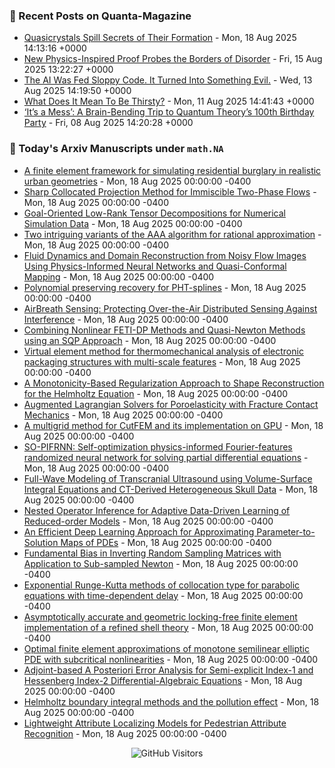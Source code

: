 ### 📝 Recent Posts on Quanta-Magazine
<!-- quanta starts -->
* <a href="https://www.quantamagazine.org/quasicrystals-spill-secrets-of-their-formation-20250818/">Quasicrystals Spill Secrets of Their Formation</a> - Mon, 18 Aug 2025 14:13:16 +0000
* <a href="https://www.quantamagazine.org/new-physics-inspired-proof-probes-the-borders-of-disorder-20250815/">New Physics-Inspired Proof Probes the Borders of Disorder</a> - Fri, 15 Aug 2025 13:22:27 +0000
* <a href="https://www.quantamagazine.org/the-ai-was-fed-sloppy-code-it-turned-into-something-evil-20250813/">The AI Was Fed Sloppy Code. It Turned Into Something Evil.</a> - Wed, 13 Aug 2025 14:19:50 +0000
* <a href="https://www.quantamagazine.org/what-does-it-mean-to-be-thirsty-20250811/">What Does It Mean To Be Thirsty?</a> - Mon, 11 Aug 2025 14:41:43 +0000
* <a href="https://www.quantamagazine.org/its-a-mess-a-brain-bending-trip-to-quantum-theorys-100th-birthday-party-20250808/">‘It’s a Mess’: A Brain-Bending Trip to Quantum Theory’s 100th Birthday Party</a> - Fri, 08 Aug 2025 14:20:28 +0000
<!-- quanta ends -->


### 📝 Today's Arxiv Manuscripts under ``math.NA``
<!-- arxiv-math-na starts -->
* <a href="https://arxiv.org/abs/2508.11055">A finite element framework for simulating residential burglary in realistic urban geometries</a> - Mon, 18 Aug 2025 00:00:00 -0400
* <a href="https://arxiv.org/abs/2508.11107">Sharp Collocated Projection Method for Immiscible Two-Phase Flows</a> - Mon, 18 Aug 2025 00:00:00 -0400
* <a href="https://arxiv.org/abs/2508.11139">Goal-Oriented Low-Rank Tensor Decompositions for Numerical Simulation Data</a> - Mon, 18 Aug 2025 00:00:00 -0400
* <a href="https://arxiv.org/abs/2508.11169">Two intriguing variants of the AAA algorithm for rational approximation</a> - Mon, 18 Aug 2025 00:00:00 -0400
* <a href="https://arxiv.org/abs/2508.11216">Fluid Dynamics and Domain Reconstruction from Noisy Flow Images Using Physics-Informed Neural Networks and Quasi-Conformal Mapping</a> - Mon, 18 Aug 2025 00:00:00 -0400
* <a href="https://arxiv.org/abs/2508.11233">Polynomial preserving recovery for PHT-splines</a> - Mon, 18 Aug 2025 00:00:00 -0400
* <a href="https://arxiv.org/abs/2508.11267">AirBreath Sensing: Protecting Over-the-Air Distributed Sensing Against Interference</a> - Mon, 18 Aug 2025 00:00:00 -0400
* <a href="https://arxiv.org/abs/2508.11309">Combining Nonlinear FETI-DP Methods and Quasi-Newton Methods using an SQP Approach</a> - Mon, 18 Aug 2025 00:00:00 -0400
* <a href="https://arxiv.org/abs/2508.11410">Virtual element method for thermomechanical analysis of electronic packaging structures with multi-scale features</a> - Mon, 18 Aug 2025 00:00:00 -0400
* <a href="https://arxiv.org/abs/2508.11439">A Monotonicity-Based Regularization Approach to Shape Reconstruction for the Helmholtz Equation</a> - Mon, 18 Aug 2025 00:00:00 -0400
* <a href="https://arxiv.org/abs/2508.11508">Augmented Lagrangian Solvers for Poroelasticity with Fracture Contact Mechanics</a> - Mon, 18 Aug 2025 00:00:00 -0400
* <a href="https://arxiv.org/abs/2508.11608">A multigrid method for CutFEM and its implementation on GPU</a> - Mon, 18 Aug 2025 00:00:00 -0400
* <a href="https://arxiv.org/abs/2508.10921">SO-PIFRNN: Self-optimization physics-informed Fourier-features randomized neural network for solving partial differential equations</a> - Mon, 18 Aug 2025 00:00:00 -0400
* <a href="https://arxiv.org/abs/2508.11100">Full-Wave Modeling of Transcranial Ultrasound using Volume-Surface Integral Equations and CT-Derived Heterogeneous Skull Data</a> - Mon, 18 Aug 2025 00:00:00 -0400
* <a href="https://arxiv.org/abs/2508.11542">Nested Operator Inference for Adaptive Data-Driven Learning of Reduced-order Models</a> - Mon, 18 Aug 2025 00:00:00 -0400
* <a href="https://arxiv.org/abs/2404.06834">An Efficient Deep Learning Approach for Approximating Parameter-to-Solution Maps of PDEs</a> - Mon, 18 Aug 2025 00:00:00 -0400
* <a href="https://arxiv.org/abs/2502.13583">Fundamental Bias in Inverting Random Sampling Matrices with Application to Sub-sampled Newton</a> - Mon, 18 Aug 2025 00:00:00 -0400
* <a href="https://arxiv.org/abs/2503.04674">Exponential Runge-Kutta methods of collocation type for parabolic equations with time-dependent delay</a> - Mon, 18 Aug 2025 00:00:00 -0400
* <a href="https://arxiv.org/abs/2503.23369">Asymptotically accurate and geometric locking-free finite element implementation of a refined shell theory</a> - Mon, 18 Aug 2025 00:00:00 -0400
* <a href="https://arxiv.org/abs/2504.11292">Optimal finite element approximations of monotone semilinear elliptic PDE with subcritical nonlinearities</a> - Mon, 18 Aug 2025 00:00:00 -0400
* <a href="https://arxiv.org/abs/2507.03712">Adjoint-based A Posteriori Error Analysis for Semi-explicit Index-1 and Hessenberg Index-2 Differential-Algebraic Equations</a> - Mon, 18 Aug 2025 00:00:00 -0400
* <a href="https://arxiv.org/abs/2507.22797">Helmholtz boundary integral methods and the pollution effect</a> - Mon, 18 Aug 2025 00:00:00 -0400
* <a href="https://arxiv.org/abs/2306.09822">Lightweight Attribute Localizing Models for Pedestrian Attribute Recognition</a> - Mon, 18 Aug 2025 00:00:00 -0400
<!-- arxiv-math-na ends -->

<div align="center">
  
![GitHub Visitors](https://api.visitorbadge.io/api/visitors?path=https%3A%2F%2Fgithub.com%2Flowrank&label=profile%20views&labelColor=%231e1e2e&countColor=%23cba6f7)



</div>
